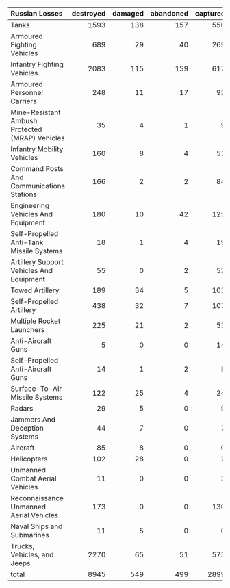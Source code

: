 | Russian Losses                                   |   destroyed |   damaged |   abandoned |   captured |   total |
|:-------------------------------------------------|------------:|----------:|------------:|-----------:|--------:|
| Tanks                                            |        1593 |       138 |         157 |        550 |    2438 |
| Armoured Fighting Vehicles                       |         689 |        29 |          40 |        269 |    1027 |
| Infantry Fighting Vehicles                       |        2083 |       115 |         159 |        617 |    2974 |
| Armoured Personnel Carriers                      |         248 |        11 |          17 |         92 |     368 |
| Mine-Resistant Ambush Protected  (MRAP) Vehicles |          35 |         4 |           1 |          9 |      49 |
| Infantry Mobility Vehicles                       |         160 |         8 |           4 |         51 |     223 |
| Command Posts And Communications Stations        |         166 |         2 |           2 |         84 |     254 |
| Engineering Vehicles And Equipment               |         180 |        10 |          42 |        125 |     357 |
| Self-Propelled Anti-Tank Missile Systems         |          18 |         1 |           4 |         19 |      42 |
| Artillery Support Vehicles And Equipment         |          55 |         0 |           2 |         52 |     109 |
| Towed Artillery                                  |         189 |        34 |           5 |        101 |     329 |
| Self-Propelled Artillery                         |         438 |        32 |           7 |        107 |     584 |
| Multiple Rocket Launchers                        |         225 |        21 |           2 |         53 |     301 |
| Anti-Aircraft Guns                               |           5 |         0 |           0 |         14 |      19 |
| Self-Propelled Anti-Aircraft Guns                |          14 |         1 |           2 |          8 |      25 |
| Surface-To-Air Missile Systems                   |         122 |        25 |           4 |         24 |     175 |
| Radars                                           |          29 |         5 |           0 |          9 |      43 |
| Jammers And Deception Systems                    |          44 |         7 |           0 |          7 |      58 |
| Aircraft                                         |          85 |         8 |           0 |          0 |      93 |
| Helicopters                                      |         102 |        28 |           0 |          2 |     132 |
| Unmanned Combat Aerial Vehicles                  |          11 |         0 |           0 |          3 |      14 |
| Reconnaissance Unmanned Aerial Vehicles          |         173 |         0 |           0 |        130 |     303 |
| Naval Ships and Submarines                       |          11 |         5 |           0 |          0 |      16 |
| Trucks, Vehicles, and Jeeps                      |        2270 |        65 |          51 |        573 |    2959 |
| total                                            |        8945 |       549 |         499 |       2899 |   12892 |
